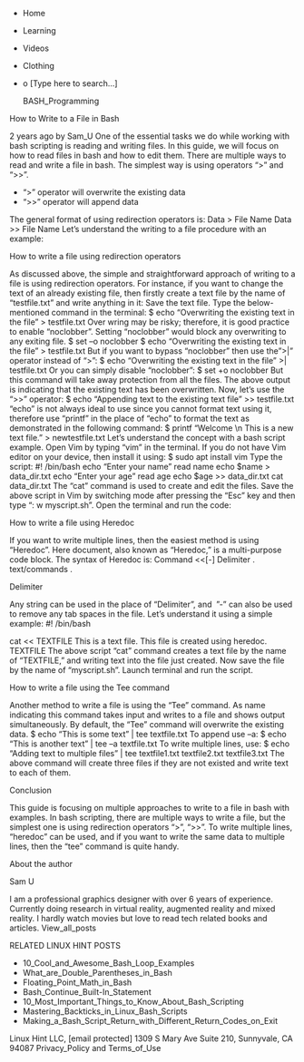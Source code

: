 





















































* Home
* Learning
* Videos
* Clothing
*
  o [Type here to search...]


   BASH_Programming


How to Write to a File in Bash

2 years ago
by Sam_U
One of the essential tasks we do while working with bash scripting is reading
and writing files. In this guide, we will focus on how to read files in bash
and how to edit them.
There are multiple ways to read and write a file in bash. The simplest way is
using operators “>” and “>>”.

* “>” operator will overwrite the existing data
* “>>” operator will append data

The general format of using redirection operators is:
Data > File Name
Data >> File Name
Let’s understand the writing to a file procedure with an example:

How to write a file using redirection operators

As discussed above, the simple and straightforward approach of writing to a
file is using redirection operators. For instance, if you want to change the
text of an already existing file, then firstly create a text file by the name
of “testfile.txt” and write anything in it:
Save the text file.
Type the below-mentioned command in the terminal:
$ echo “Overwriting the existing text in the file” > testfile.txt
Over wring may be risky; therefore, it is good practice to enable “noclobber”.
Setting “noclobber” would block any overwriting to any exiting file.
$ set –o noclobber
$ echo “Overwriting the existing text in the file” > testfile.txt
But if you want to bypass “noclobber” then use the”>|” operator instead of “>”:
$ echo “Overwriting the existing text in the file” >| testfile.txt
Or you can simply disable “noclobber”:
$ set +o noclobber
But this command will take away protection from all the files.
The above output is indicating that the existing text has been overwritten.
Now, let’s use the “>>” operator:
$ echo “Appending text to the existing text file” >> testfile.txt
“echo” is not always ideal to use since you cannot format text using it,
therefore use “printf” in the place of “echo” to format the text as
demonstrated in the following command:
$ printf “Welcome \n This is a new text file.” > newtestfile.txt
Let’s understand the concept with a bash script example. Open Vim by typing
“vim” in the terminal. If you do not have Vim editor on your device, then
install it using:
$ sudo apt install vim
Type the script:
#! /bin/bash
echo “Enter your name”
read name
echo $name > data_dir.txt
echo “Enter your age”
read age
echo $age >> data_dir.txt
cat data_dir.txt
The “cat” command is used to create and edit the files. Save the above script
in Vim by switching mode after pressing the “Esc” key and then type “:
w myscript.sh”. Open the terminal and run the code:

How to write a file using Heredoc

If you want to write multiple lines, then the easiest method is using
“Heredoc”. Here document, also known as “Heredoc,” is a multi-purpose code
block. The syntax of Heredoc is:
Command <<[-] Delimiter
.
text/commands
.

Delimiter

Any string can be used in the place of “Delimiter”, and  ”-” can also be used
to remove any tab spaces in the file. Let’s understand it using a simple
example:
#! /bin/bash

cat << TEXTFILE
This is a text file.
This file is created using heredoc.
TEXTFILE
The above script “cat” command creates a text file by the name of “TEXTFILE,”
and writing text into the file just created. Now save the file by the name of
“myscript.sh”. Launch terminal and run the script.

How to write a file using the Tee command

Another method to write a file is using the “Tee” command. As name indicating
this command takes input and writes to a file and shows output simultaneously.
By default, the “Tee” command will overwrite the existing data.
$ echo “This is some text” | tee textfile.txt
To append use –a:
$ echo “This is another text” | tee –a textfile.txt
To write multiple lines, use:
$ echo “Adding text to multiple files” | tee textfile1.txt textfile2.txt
textfile3.txt
The above command will create three files if they are not existed and write
text to each of them.

Conclusion

This guide is focusing on multiple approaches to write to a file in bash with
examples. In bash scripting, there are multiple ways to write a file, but the
simplest one is using redirection operators “>”, “>>”. To write multiple lines,
“heredoc” can be used, and if you want to write the same data to multiple
lines, then the “tee” command is quite handy.


About the author


Sam U

I am a professional graphics designer with over 6 years of experience.
Currently doing research in virtual reality, augmented reality and mixed
reality.
I hardly watch movies but love to read tech related books and articles.
View_all_posts

RELATED LINUX HINT POSTS


* 10_Cool_and_Awesome_Bash_Loop_Examples
* What_are_Double_Parentheses_in_Bash
* Floating_Point_Math_in_Bash
* Bash_Continue_Built-In_Statement
* 10_Most_Important_Things_to_Know_About_Bash_Scripting
* Mastering_Backticks_in_Linux_Bash_Scripts
* Making_a_Bash_Script_Return_with_Different_Return_Codes_on_Exit

Linux Hint LLC, [email protected]
1309 S Mary Ave Suite 210, Sunnyvale, CA 94087
 Privacy_Policy and Terms_of_Use
